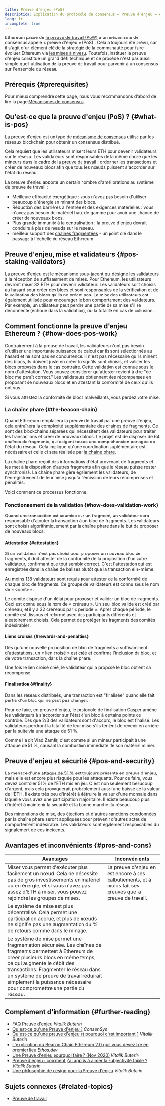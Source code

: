 ```yaml
---
title: Preuve d'enjeu (PoS)
description: Explication du protocole de consensus « Preuve d'enjeu » et de son rôle dans Ethereum.
lang: fr
incomplete: true
---
```


Ethereum passe de [la preuve de travail (PoW)](/developers/docs/consensus-mechanisms/pow/) à un mécanisme de consensus appelé « preuve d'enjeu » (PoS) . Cela a toujours été prévu, car il s'agit d'un élément clé de la stratégie de la communauté pour faire évoluer Ethereum via [les mises à niveau](/upgrades/). Toutefois, instituer la preuve d'enjeu constitue un grand défi technique et ce procédé n'est pas aussi simple que l'utilisation de la preuve de travail pour parvenir à un consensus sur l'ensemble du réseau.

## Prérequis {#prerequisites}

Pour mieux comprendre cette page, nous vous recommandons d'abord de lire la page [Mécanismes de consensus](/developers/docs/consensus-mechanisms/).

## Qu'est-ce que la preuve d'enjeu (PoS) ? {#what-is-pos}

La preuve d'enjeu est un type de [mécanisme de consensus](/developers/docs/consensus-mechanisms/) utilisé par les réseaux blockchain pour obtenir un consensus distribué.

Cela requiert que les utilisateurs misent leurs ETH pour devenir validateurs sur le réseau. Les validateurs sont responsables de la même chose que les mineurs dans le cadre de la [preuve de travail](/developers/docs/consensus-mechanisms/pow/) : ordonner les transactions et créer de nouveaux blocs afin que tous les nœuds puissent s'accorder sur l'état du réseau.

La preuve d'enjeu apporte un certain nombre d'améliorations au système de preuve de travail :

- Meilleure efficacité énergétique : vous n'avez pas besoin d'utiliser beaucoup d'énergie en minant des blocs.
- Réduction des barrières à l'entrée et des exigences matérielles : vous n'avez pas besoin de matériel haut de gamme pour avoir une chance de créer de nouveaux blocs.
- Plus grande immunité à la centralisation : la preuve d'enjeu devrait conduire à plus de nœuds sur le réseau.
- meilleur support des [chaînes fragmentées](/upgrades/sharding/) - un point clé dans le passage à l'échelle du réseau Ethereum

## Preuve d'enjeu, mise et validateurs {#pos-staking-validators}

La preuve d'enjeu est le mécanisme sous-jacent qui désigne les validateurs à la réception de suffisamment de mises. Pour Ethereum, les utilisateurs devront miser 32 ETH pour devenir validateur. Les validateurs sont choisis au hasard pour créer des blocs et sont responsables de la vérification et de la validation des blocs qu'ils ne créent pas. La mise des utilisateurs est également utilisée pour encourager le bon comportement des validateurs. Par exemple, un utilisateur peut perdre une partie de sa mise s'il se déconnecte (échoue dans la validation), ou la totalité en cas de collusion.

## Comment fonctionne la preuve d'enjeu Ethereum ? {#how-does-pos-work}

Contrairement à la preuve de travail, les validateurs n'ont pas besoin d'utiliser une importante puissance de calcul car ils sont sélectionnés au hasard et ne sont pas en concurrence. Il n'est pas nécessaire qu'ils minent des blocs, ils doivent juste en créer lorsqu'ils sont choisis, et valider les blocs proposés dans le cas contraire. Cette validation est connue sous le nom d'attestation. Vous pouvez considérer qu'attester revient à dire "ce bloc me paraît correct." Les validateurs obtiennent des récompenses en proposant de nouveaux blocs et en attestant la conformité de ceux qu'ils ont vus.

Si vous attestez la conformité de blocs malveillants, vous perdez votre mise.

### La chaîne phare {#the-beacon-chain}

Quand Ethereum remplacera la preuve de travail par une preuve d'enjeu, cela entraînera la complexité supplémentaire des [chaînes de fragments](/upgrades/sharding/). Ce sont des blockchains séparées qui nécessitent des validateurs pour traiter les transactions et créer de nouveaux blocs. Le projet est de disposer de 64 chaînes de fragments, qui exigent toutes une compréhension partagée de l'état du réseau. Cela implique qu'une coordination suplémentaire est nécéssaire et celle ci sera réalisée par [la chaine phare](/upgrades/beacon-chain/).

La chaîne phare reçoit des informations d'état provenant de fragments et les met à la disposition d'autres fragments afin que le réseau puisse rester synchronisé. La chaîne phare gère également les validateurs, de l'enregistrement de leur mise jusqu'à l'émission de leurs récompenses et pénalités.

Voici comment ce processus fonctionne.

### Fonctionnement de la validation {#how-does-validation-work}

Quand une transaction est soumise sur un fragment, un validateur sera responsable d'ajouter la transaction à un bloc de fragments. Les validateurs sont choisis algorithmiquement par la chaîne phare dans le but de proposer de nouveaux blocs.

#### Attestation {#attestation}

Si un validateur n'est pas choisi pour proposer un nouveau bloc de fragments, il doit attester de la conformité de la proposition d'un autre validateur, confirmant que tout semble correct. C'est l'attestation qui est enregistrée dans la chaîne de balises plutôt que la transaction elle-même.

Au moins 128 validateurs sont requis pour attester de la conformité de chaque bloc de fragments. Ce groupe de validateurs est connu sous le nom de « comité ».

Le comité dispose d'un délai pour proposer et valider un bloc de fragments. Ceci est connu sous le nom de « créneau ». Un seul bloc valide est créé par créneau, et il y a 32 créneaux par « période ». Après chaque période, le comité est dissous et reformé avec des participants différents et aléatoirement choisis. Cela permet de protéger les fragments des comités indésirables.

#### Liens croisés {#rewards-and-penalties}

Dès qu'une nouvelle proposition de bloc de fragments a suffisamment d'attestations, un « lien croisé » est créé et confirme l'inclusion du bloc, et de votre transaction, dans la chaîne phare.

Une fois le lien croisé créé, le validateur qui a proposé le bloc obtient sa récompense.

#### Finalisation {#finality}

Dans les réseaux distribués, une transaction est "finalisée" quand elle fait partie d'un bloc qui ne peut pas changer.

Pour ce faire, en preuve d'enjeu, le protocole de finalisation Casper amène les validateurs à s'accorder sur l'état d'un bloc à certains points de contrôle. Dès que 2/3 des validateurs sont d'accord, le bloc est finalisé. Les validateurs perdront la totalité de leur mise s'ils tentent de revenir en arrière par la suite via une attaque de 51 %.

Comme l'a dit Vlad Zamfir, c'est comme si un mineur participait à une attaque de 51 %, causant la combustion immédiate de son matériel minier.

## Preuve d'enjeu et sécurité {#pos-and-security}

La menace d'une [attaque de 51 %](https://www.investopedia.com/terms/1/51-attack.asp) est toujours présente en preuve d'enjeu, mais elle est encore plus risquée pour les attaquants. Pour ce faire, vous devez contrôler 51% de l'ETH mis en jeu. C'est non seulement beaucoup d'argent, mais cela provoquerait probablement aussi une baisse de la valeur de l'ETH. Il existe très peu d'intérêt à détruire la valeur d'une monnaie dans laquelle vous avez une participation majoritaire. Il existe beaucoup plus d'intérêt à maintenir la sécurité et la bonne marche du réseau.

Des minorations de mise, des éjections et d'autres sanctions coordonnées par la chaîne phare seront appliquées pour prévenir d'autres actes de comportement indésirable. Les validateurs sont également responsables du signalement de ces incidents.

## Avantages et inconvénients {#pros-and-cons}

| Avantages                                                                                                                                                                                                                                                                                                                               | Inconvénients                                                                                              |
| --------------------------------------------------------------------------------------------------------------------------------------------------------------------------------------------------------------------------------------------------------------------------------------------------------------------------------------- | ---------------------------------------------------------------------------------------------------------- |
| Miser vous permet d'exécuter plus facilement un nœud. Cela ne nécessite pas de gros investissements en matériel ou en énergie, et si vous n'avez pas assez d'ETH à miser, vous pouvez rejoindre les groupes de mises.                                                                                                                   | La preuve d'enjeu en est encore à ses balbutiements, et à moins fait ses preuves que la preuve de travail. |
| Le système de mise est plus décentralisé. Cela permet une participation accrue, et plus de nœuds ne signifie pas une augmentation du % de retours comme dans le minage.                                                                                                                                                                 |                                                                                                            |
| Le système de mise permet une fragmentation sécurisée. Les chaînes de fragments permettent à Ethereum de créer plusieurs blocs en même temps, ce qui augmente le débit des transactions. Fragmenter le réseau dans un système de preuve de travail réduirait simplement la puissance nécessaire pour compromettre une partie du réseau. |                                                                                                            |

## Complément d'information {#further-reading}

- [FAQ Preuve d'enjeu](https://vitalik.ca/general/2017/12/31/pos_faq.html) _Vitalik Buterin_
- [Qu'est-ce qu'une Preuve d'enjeu ?](https://consensys.net/blog/blockchain-explained/what-is-proof-of-stake/) _ConsenSys_
- [Qu'est-ce qu'une preuve d'enjeu et pourquoi c'est important ?](https://bitcoinmagazine.com/culture/what-proof-of-stake-is-and-why-it-matters-1377531463) _Vitalik Buterin_
- [L'explication du Beacon Chain Ethereum 2.0 que vous devez lire en premier lieu](https://ethos.dev/beacon-chain/) _Ethos.dev_
- [Une Preuve d'enjeu pourquoi faire ? (Nov 2020)](https://vitalik.ca/general/2020/11/06/pos2020.html) _Vitalik Buterin_
- [Preuve d'enjeu : comment j'ai appris à aimer la subjectivité faible ?](https://blog.nexus.org/2014/11/25/proof-stake-learned-love-weak-subjectivity/) _Vitalik Buterin_
- [Une philosophie de design pour la Preuve d'enjeu](https://medium.com/@VitalikButerin/a-proof-of-stake-design-philosophy-506585978d51) _Vitalik Buterin_

## Sujets connexes {#related-topics}

- [Preuve de travail](/developers/docs/consensus-mechanisms/pow/)
